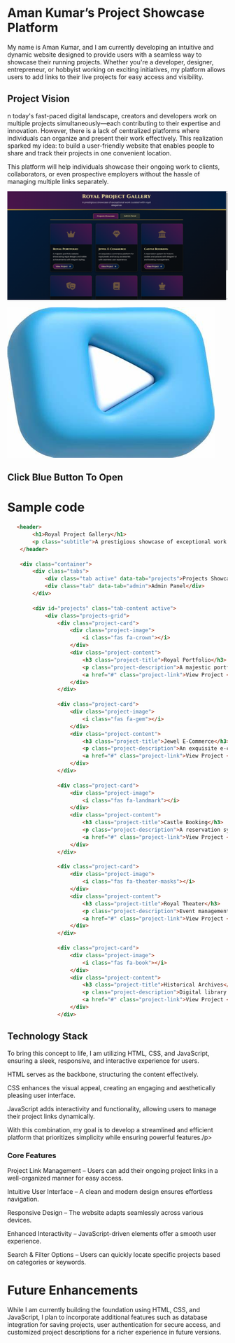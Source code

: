 <h1>Aman Kumar’s Project Showcase Platform</h1>

<p>My name is Aman Kumar, and I am currently developing an intuitive and dynamic website designed to provide users with a seamless way to showcase their running projects. Whether you're a developer, designer, entrepreneur, or hobbyist working on exciting initiatives, my platform allows users to add links to their live projects for easy access and visibility.</p>

<h2>Project Vision</h2>

<p>n today's fast-paced digital landscape, creators and developers work on multiple projects simultaneously—each contributing to their expertise and innovation. However, there is a lack of centralized platforms where individuals can organize and present their work effectively. This realization sparked my idea: to build a user-friendly website that enables people to share and track their projects in one convenient location.

This platform will help individuals showcase their ongoing work to clients, collaborators, or even prospective employers without the hassle of managing multiple links separately.</p>

<img src ="https://github.com/Amansinha110/Royal-Project-Gallery/blob/master/Screenshot%202025-06-02%20024650.png">

<a href = "https://amansinha110.github.io/Royal-Project-Gallery/"><img src ="https://github.com/Amansinha110/Royal-Project-Gallery/blob/master/OIP.jpeg"></a>

<h2>Click Blue Button To Open</h2>

<h1>Sample code</h1>

```Html
   <header>
        <h1>Royal Project Gallery</h1>
        <p class="subtitle">A prestigious showcase of exceptional work curated with royal elegance</p>
    </header>
    
    <div class="container">
        <div class="tabs">
            <div class="tab active" data-tab="projects">Projects Showcase</div>
            <div class="tab" data-tab="admin">Admin Panel</div>
        </div>
        
        <div id="projects" class="tab-content active">
            <div class="projects-grid">
                <div class="project-card">
                    <div class="project-image">
                        <i class="fas fa-crown"></i>
                    </div>
                    <div class="project-content">
                        <h3 class="project-title">Royal Portfolio</h3>
                        <p class="project-description">A majestic portfolio website showcasing regal designs and noble achievements with elegant styling.</p>
                        <a href="#" class="project-link">View Project <i class="fas fa-arrow-right"></i></a>
                    </div>
                </div>
                
                <div class="project-card">
                    <div class="project-image">
                        <i class="fas fa-gem"></i>
                    </div>
                    <div class="project-content">
                        <h3 class="project-title">Jewel E-Commerce</h3>
                        <p class="project-description">An exquisite e-commerce platform for royal jewels and luxury accessories with seamless user experience.</p>
                        <a href="#" class="project-link">View Project <i class="fas fa-arrow-right"></i></a>
                    </div>
                </div>
                
                <div class="project-card">
                    <div class="project-image">
                        <i class="fas fa-landmark"></i>
                    </div>
                    <div class="project-content">
                        <h3 class="project-title">Castle Booking</h3>
                        <p class="project-description">A reservation system for historic castles and palaces with elegant UI and booking management.</p>
                        <a href="#" class="project-link">View Project <i class="fas fa-arrow-right"></i></a>
                    </div>
                </div>
                
                <div class="project-card">
                    <div class="project-image">
                        <i class="fas fa-theater-masks"></i>
                    </div>
                    <div class="project-content">
                        <h3 class="project-title">Royal Theater</h3>
                        <p class="project-description">Event management platform for royal theaters with performance scheduling and ticket booking.</p>
                        <a href="#" class="project-link">View Project <i class="fas fa-arrow-right"></i></a>
                    </div>
                </div>
                
                <div class="project-card">
                    <div class="project-image">
                        <i class="fas fa-book"></i>
                    </div>
                    <div class="project-content">
                        <h3 class="project-title">Historical Archives</h3>
                        <p class="project-description">Digital library of royal documents and historical artifacts with advanced search capabilities.</p>
                        <a href="#" class="project-link">View Project <i class="fas fa-arrow-right"></i></a>
                    </div>
                </div>
```


<h2>Technology Stack</h2>
<p>To bring this concept to life, I am utilizing HTML, CSS, and JavaScript, ensuring a sleek, responsive, and interactive experience for users.

HTML serves as the backbone, structuring the content effectively.

CSS enhances the visual appeal, creating an engaging and aesthetically pleasing user interface.

JavaScript adds interactivity and functionality, allowing users to manage their project links dynamically.

With this combination, my goal is to develop a streamlined and efficient platform that prioritizes simplicity while ensuring powerful features./p>

<h3>Core Features</h3>
<p>Project Link Management – Users can add their ongoing project links in a well-organized manner for easy access.

Intuitive User Interface – A clean and modern design ensures effortless navigation.

Responsive Design – The website adapts seamlessly across various devices.

Enhanced Interactivity – JavaScript-driven elements offer a smooth user experience.

Search & Filter Options – Users can quickly locate specific projects based on categories or keywords.</p>

<h1>Future Enhancements</h1>
<p>While I am currently building the foundation using HTML, CSS, and JavaScript, I plan to incorporate additional features such as database integration for saving projects, user authentication for secure access, and customized project descriptions for a richer experience in future versions.</p>
